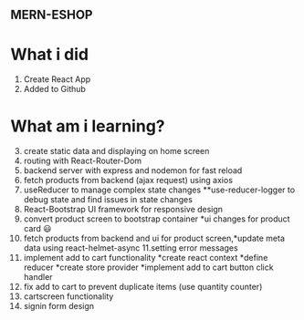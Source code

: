 ## MERN-ESHOP

# What i did

1. Create React App
2. Added to Github

# What am i learning?

3. create static data and displaying on home screen
4. routing with React-Router-Dom
5. backend server with express and nodemon for fast reload
6. fetch products from backend (ajax request) using axios
7. useReducer to manage complex state changes
   \*\*use-reducer-logger to debug state and find issues in state changes
8. React-Bootstrap UI framework for responsive design
9. convert product screen to bootstrap container
   \*ui changes for product card :smiley:
10. fetch products from backend and ui for product screen,\*update meta data using react-helmet-async
    11.setting error messages
11. implement add to cart functionality
    *create react context
    *define reducer
    *create store provider
    *implement add to cart button click handler
12. fix add to cart to prevent duplicate items (use quantity counter)
13. cartscreen functionality
14. signin form design